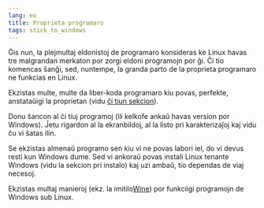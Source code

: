 ```yaml
---
lang: eo
title: Proprieta programaro
tags: stick_to_windows
---
```


Ĝis nun, la plejmultaj eldonistoj de programaro konsideras ke Linux havas tre malgrandan merkaton por zorgi eldoni programojn por ĝi. Ĉi tio komencas ŝanĝi, sed, nuntempe, la granda parto de la proprieta programaro ne funkcias en Linux.

Ekzistas multe, multe da liber-koda programaro kiu povas, perfekte, anstataŭigi la proprietan (vidu <a href="/items/warez">ĉi tiun sekcion</a>).

Donu ŝancon al ĉi tiuj programoj (ili kelkofe ankaŭ havas version por Windows). Ĵetu rigardon al la ekranbildoj, al la listo pri karakterizaĵoj kaj vidu ĉu vi ŝatas ilin.

Se ekzistas almenaŭ programo sen kiu vi ne povas labori iel, do vi devus resti kun Windows dume. Sed vi ankoraŭ povas instali Linux tenante Windows (vidu la sekcion pri instalo) kaj uzi ambaŭ, tio dependas de viaj necesoj.

Ekzistas multaj manieroj (ekz. la imitilo<a href="http://www.winehq.org">Wine</a>) por funkciigi programojn de Windows sub Linux.


